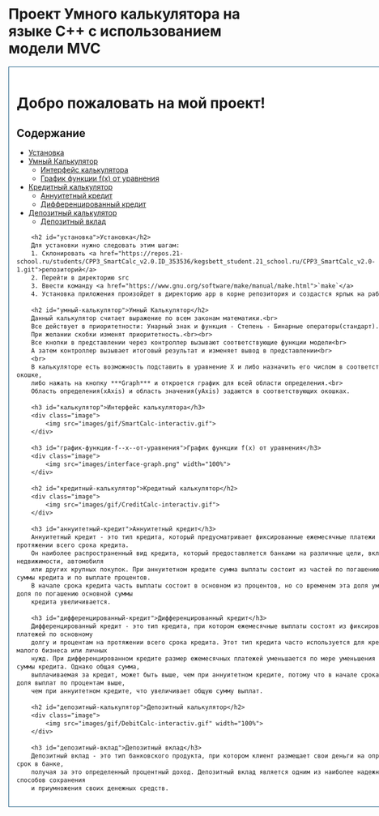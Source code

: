 # Проект Умного калькулятора на языке C++ с использованием модели MVC
<div class="contents" style="width: 980px; margin: 0 auto; padding: 15px 15px; border: 1px solid rgb(10, 80, 122); background-color: #fff; display: block;">
    <div class="textblock">
        <h1>Добро пожаловать на мой проект!</h1>
        <h2>Содержание</h2>
        <div style="display: inline-block; vertical-align: middle;">
            <ul style="margin: 0;">
                <li><a href="#установка">Установка</a></li>
                <li><a href="#умный-калькулятор">Умный Калькулятор</a>
                    <ul>
                        <li><a href="#калькулятор">Интерфейс калькулятора</a></li>
                        <li><a href="#график-функции-f--x--от-уравнения">График функции f(x) от уравнения</a></li>
                    </ul>
                </li>
                <li><a href="#кредитный-калькулятор">Кредитный калькулятор</a>
                    <ul>
                        <li><a href="#аннуитетный-кредит">Аннуитетный кредит</a></li>
                        <li><a href="#дифференцированный-кредит">Дифференцированный кредит</a></li>
                    </ul>
                </li>
                <li><a href="#депозитный-калькулятор">Депозитный калькулятор</a>
                    <ul>
                        <li><a href="#депозитный-вклад">Депозитный вклад</a></li>
                    </ul>
                </li>
            </ul>
        </div>
        <div style="display: inline-block; float: right;">
            <img src="images/gif/linux-tux.gif">
        </div>

        <h2 id="установка">Установка</h2>
        Для установки нужно следовать этим шагам:
        1. Склонировать <a href="https://repos.21-school.ru/students/CPP3_SmartCalc_v2.0.ID_353536/kegsbett_student.21_school.ru/CPP3_SmartCalc_v2.0-1.git">репозиторий</a>
        2. Перейти в директорию src
        3. Ввести команду <a href="https://www.gnu.org/software/make/manual/make.html">`make`</a>
        4. Установка приложения произойдет в директорию app в корне репозитория и создастся ярлык на рабочем столе
    
        <h2 id="умный-калькулятор">Умный Калькулятор</h2>
        Данный калькулятор считает выражение по всем законам математики.<br>
        Все действует в приоритетности: Унарный знак и функция - Степень - Бинарные операторы(стандарт).<br>
        При желании скобки изменят приоритетность.<br><br>
        Все кнопки в представлении через контроллер вызывают соответствующие функции модели<br>
        А затем контроллер вызывает итоговый результат и изменяет вывод в представлении<br>
        <br>
        В калькуляторе есть возможность подставить в уравнение X и либо назначить его числом в соответствующем окошке,
        либо нажать на кнопку ***Graph*** и откроется график для всей области определения.<br>
        Область определения(xAxis) и область значения(yAxis) задаются в соответствующих окошках.

        <h3 id="калькулятор">Интерфейс калькулятора</h3>
        <div class="image">
            <img src="images/gif/SmartCalc-interactiv.gif">
        </div>
    
        <h3 id="график-функции-f--x--от-уравнения">График функции f(x) от уравнения</h3>
        <div class="image">
            <img src="images/interface-graph.png" width="100%">
        </div>
    
        <h2 id="кредитный-калькулятор">Кредитный калькулятор</h2>
        <div class="image">
            <img src="images/gif/CreditCalc-interactiv.gif">
        </div>

        <h3 id="аннуитетный-кредит">Аннуитетный кредит</h3>
        Аннуитетный кредит - это тип кредита, который предусматривает фиксированные ежемесячные платежи на протяжении всего срока кредита.
        Он наиболее распространенный вид кредита, который предоставляется банками на различные цели, включая покупку недвижимости, автомобиля
        или других крупных покупок. При аннуитетном кредите сумма выплаты состоит из частей по погашению основной суммы кредита и по выплате процентов.
        В начале срока кредита часть выплаты состоит в основном из процентов, но со временем эта доля уменьшается, а доля по погашению основной суммы
        кредита увеличивается.

        <h3 id="дифференцированный-кредит">Дифференцированный кредит</h3>
        Дифференцированный кредит - это тип кредита, при котором ежемесячные выплаты состоят из фиксированных платежей по основному
        долгу и процентам на протяжении всего срока кредита. Этот тип кредита часто используется для кредитования малого бизнеса или личных
        нужд. При дифференцированном кредите размер ежемесячных платежей уменьшается по мере уменьшения основной суммы кредита. Однако общая сумма,
        выплачиваемая за кредит, может быть выше, чем при аннуитетном кредите, потому что в начале срока кредита доля выплат по процентам выше,
        чем при аннуитетном кредите, что увеличивает общую сумму выплат.

        <h2 id="депозитный-калькулятор">Депозитный калькулятор</h2>
        <div class="image">
            <img src="images/gif/DebitCalc-interactiv.gif" width="100%">
        </div>

        <h3 id="депозитный-вклад">Депозитный вклад</h3>
        Депозитный вклад - это тип банковского продукта, при котором клиент размещает свои деньги на определенный срок в банке,
        получая за это определенный процентный доход. Депозитный вклад является одним из наиболее надежных и простых способов сохранения
        и приумножения своих денежных средств.
</div></div>